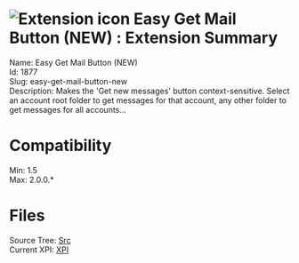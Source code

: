 # ![Extension icon](https://addons.thunderbird.net/static/img/addon-icons/default-64.png) Easy Get Mail Button (NEW) : Extension Summary

Name: Easy Get Mail Button (NEW)  
Id: 1877  
Slug: easy-get-mail-button-new  
Description: Makes the 'Get new messages' button context-sensitive. Select an account root folder to get messages for that account, any other folder to get messages for all accounts...
  

# Compatibility
Min: 1.5  
Max: 2.0.0.*  

# Files

Source Tree: [Src](C:/Dev/Thunderbird/ThunderKdB/xall/xOther/1877-easy-get-mail-button-new/src)  
Current XPI: [XPI](C:/Dev/Thunderbird/ThunderKdB/xall/xOther/1877-easy-get-mail-button-new/xpi)  



